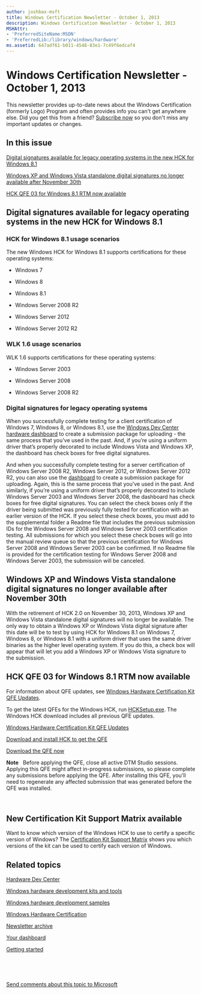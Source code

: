 ```yaml
---
author: joshbax-msft
title: Windows Certification Newsletter - October 1, 2013
description: Windows Certification Newsletter - October 1, 2013
MSHAttr:
- 'PreferredSiteName:MSDN'
- 'PreferredLib:/library/windows/hardware'
ms.assetid: 647adf61-b011-4548-83e1-7c49f6edcaf4
---
```


# Windows Certification Newsletter - October 1, 2013


This newsletter provides up-to-date news about the Windows Certification (formerly Logo) Program and often provides info you can't get anywhere else. Did you get this from a friend? [Subscribe now](http://go.microsoft.com/fwlink/p/?linkID=313282) so you don't miss any important updates or changes.

## In this issue


[Digital signatures available for legacy operating systems in the new HCK for Windows 8.1](#digital926)

[Windows XP and Windows Vista standalone digital signatures no longer available after November 30th](#windows926)

[HCK QFE 03 for Windows 8.1 RTM now available](#hck926)

## <a href="" id="digital926"></a>Digital signatures available for legacy operating systems in the new HCK for Windows 8.1


### <a href="" id="hck-for-windows-8-1-usage-scenarios-"></a>HCK for Windows 8.1 usage scenarios

The new Windows HCK for Windows 8.1 supports certifications for these operating systems:

-   Windows 7

-   Windows 8

-   Windows 8.1

-   Windows Server 2008 R2

-   Windows Server 2012

-   Windows Server 2012 R2

### <a href="" id="wlk-1-6-usage-scenarios-"></a>WLK 1.6 usage scenarios

WLK 1.6 supports certifications for these operating systems:

-   Windows Server 2003

-   Windows Server 2008

-   Windows Server 2008 R2

### <a href="" id="digital-signatures-for-legacy-operating-systems-"></a>Digital signatures for legacy operating systems

When you successfully complete testing for a client certification of Windows 7, Windows 8, or Windows 8.1, use the [Windows Dev Center hardware dashboard](http://sysdev.microsoft.com/) to create a submission package for uploading - the same process that you’ve used in the past. And, if you’re using a uniform driver that’s properly decorated to include Windows Vista and Windows XP, the dashboard has check boxes for free digital signatures.

And when you successfully complete testing for a server certification of Windows Server 2008 R2, Windows Server 2012, or Windows Server 2012 R2, you can also use the [dashboard](http://sysdev.microsoft.com/) to create a submission package for uploading. Again, this is the same process that you’ve used in the past. And similarly, if you’re using a uniform driver that’s properly decorated to include Windows Server 2003 and Windows Server 2008, the dashboard has check boxes for free digital signatures. You can select the check boxes only if the driver being submitted was previously fully tested for certification with an earlier version of the HCK. If you select these check boxes, you must add to the supplemental folder a Readme file that includes the previous submission IDs for the Windows Server 2008 and Windows Server 2003 certification testing. All submissions for which you select these check boxes will go into the manual review queue so that the previous certification for Windows Server 2008 and Windows Server 2003 can be confirmed. If no Readme file is provided for the certification testing for Windows Server 2008 and Windows Server 2003, the submission will be canceled.

## <a href="" id="windows926"></a>Windows XP and Windows Vista standalone digital signatures no longer available after November 30th


With the retirement of HCK 2.0 on November 30, 2013, Windows XP and Windows Vista standalone digital signatures will no longer be available. The only way to obtain a Windows XP or Windows Vista digital signature after this date will be to test by using HCK for Windows 8.1 on Windows 7, Windows 8, or Windows 8.1 with a uniform driver that uses the same driver binaries as the higher level operating system. If you do this, a check box will appear that will let you add a Windows XP or Windows Vista signature to the submission.

## <a href="" id="hck926"></a>HCK QFE 03 for Windows 8.1 RTM now available


For information about QFE updates, see [Windows Hardware Certification Kit QFE Updates](windows-hardware-certification-kit-qfe-updates.md).

To get the latest QFEs for the Windows HCK, run [HCKSetup.exe](http://msdn.microsoft.com/windows/hardware/bg127147). The Windows HCK download includes all previous QFE updates.

[Windows Hardware Certification Kit QFE Updates](windows-hardware-certification-kit-qfe-updates.md)

[Download and install HCK to get the QFE](http://msdn.microsoft.com/windows/hardware/bg127147)

[Download the QFE now](http://msdn.microsoft.com/windows/hardware/bg127147)

**Note**  
Before applying the QFE, close all active DTM Studio sessions. Applying this QFE might affect in-progress submissions, so please complete any submissions before applying the QFE. After installing this QFE, you'll need to regenerate any affected submission that was generated before the QFE was installed.

 

## <a href="" id="new-certification-kit-support-matrix-available-"></a>New Certification Kit Support Matrix available


Want to know which version of the Windows HCK to use to certify a specific version of Windows? The [Certification Kit Support Matrix](certification-kit-support-matrix.md) shows you which versions of the kit can be used to certify each version of Windows.

## Related topics


[Hardware Dev Center](http://msdn.microsoft.com/en-US/windows/hardware/)

[Windows hardware development kits and tools](http://msdn.microsoft.com/windows/hardware/bg127147)

[Windows hardware development samples](http://code.msdn.microsoft.com/windowshardware/)

[Windows Hardware Certification](http://msdn.microsoft.com/en-US/windows/hardware/gg463010)

[Newsletter archive](windows-certification-newsletter-archive.md)

[Your dashboard](https://sysdev.microsoft.com/hardware/member/)

[Getting started](http://msdn.microsoft.com/library/windows/hardware/gg507680/)

 

 

[Send comments about this topic to Microsoft](mailto:wsddocfb@microsoft.com?subject=Documentation%20feedback%20%5Bp_hck\p_hck%5D:%20Windows%20Certification%20Newsletter%20-%20October%201,%202013%20%20RELEASE:%20%284/27/2016%29&body=%0A%0APRIVACY%20STATEMENT%0A%0AWe%20use%20your%20feedback%20to%20improve%20the%20documentation.%20We%20don't%20use%20your%20email%20address%20for%20any%20other%20purpose,%20and%20we'll%20remove%20your%20email%20address%20from%20our%20system%20after%20the%20issue%20that%20you're%20reporting%20is%20fixed.%20While%20we're%20working%20to%20fix%20this%20issue,%20we%20might%20send%20you%20an%20email%20message%20to%20ask%20for%20more%20info.%20Later,%20we%20might%20also%20send%20you%20an%20email%20message%20to%20let%20you%20know%20that%20we've%20addressed%20your%20feedback.%0A%0AFor%20more%20info%20about%20Microsoft's%20privacy%20policy,%20see%20http://privacy.microsoft.com/default.aspx. "Send comments about this topic to Microsoft")





